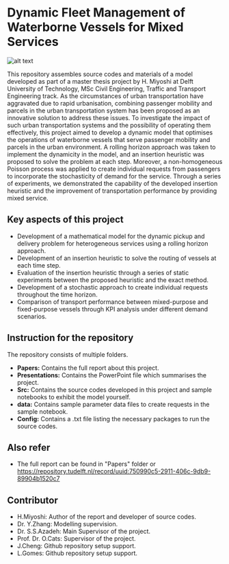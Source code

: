 # Dynamic Fleet Management of Waterborne Vessels for Mixed Services 
![alt text](https://img.shields.io/badge/Python-FFD43B?style=for-the-badge&logo=python&logoColor=blue)


This repository assembles source codes and materials of a model developed as part of a master thesis project by H. Miyoshi at Delft University of Technology, MSc Civil Engineering, Traffic and Transport Engineering track. As the circumstances of urban transportation have aggravated due to rapid urbanisation, combining passenger mobility and parcels in the urban transportation system has been proposed as an innovative solution to address these issues. To investigate the impact of such urban transportation systems and the possibility of operating them effectively, this project aimed to develop a dynamic model that optimises the operations of waterborne vessels that serve passenger mobility and parcels in the urban environment. A rolling horizon approach was taken to implement the dynamicity in the model, and an insertion heuristic was proposed to solve the problem at each step. Moreover, a non-homogeneous Poisson process was applied to create individual requests from passengers to incorporate the stochasticity of demand for the service. Through a series of experiments, we demonstrated the capability of the developed insertion heuristic and the improvement of transportation performance by providing mixed service.

## Key aspects of this project
- Development of a mathematical model for the dynamic pickup and delivery problem for heterogeneous services using a rolling horizon approach.
- Development of an insertion heuristic to solve the routing of vessels at each time step.
- Evaluation of the insertion heuristic through a series of static experiments between the proposed heuristic and the exact method.
- Development of a stochastic approach to create individual requests throughout the time horizon.
- Comparison of transport performance between mixed-purpose and fixed-purpose vessels through KPI analysis under different demand scenarios.

## Instruction for the repository  

The repository consists of multiple folders. 
- **Papers:** Contains the full report about this project.
- **Presentations:** Contains the PowerPoint file which summarises the project.
- **Src:** Contains the source codes developed in this project and sample notebooks to exhibit the model yourself.
- **data:** Contains sample parameter data files to create requests in the sample notebook.
- **Config:** Contains a .txt file listing the necessary packages to run the source codes.

## Also refer
- The full report can be found in "Papers" folder or https://repository.tudelft.nl/record/uuid:750990c5-2911-406c-9db9-89904b1520c7 

## Contributor
- H.Miyoshi: Author of the report and developer of source codes.
- Dr. Y.Zhang: Modelling supervision.
- Dr. S.S.Azadeh: Main Supervisor of the project.
- Prof. Dr. O.Cats: Supervisor of the project.
- J.Cheng: Github repository setup support.
- L.Gomes: Github repository setup support.
